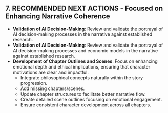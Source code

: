## 7. RECOMMENDED NEXT ACTIONS - Focused on Enhancing Narrative Coherence
- **Validation of AI Decision-Making**: Review and validate the portrayal of AI decision-making processes in the narrative against established research.
- **Validation of AI Decision-Making**: Review and validate the portrayal of AI decision-making processes and economic models in the narrative against established research.
- **Development of Chapter Outlines and Scenes**: Focus on enhancing emotional depth and ethical implications, ensuring that character motivations are clear and impactful.
  - Integrate philosophical concepts naturally within the story progression.
  - Add missing chapters/scenes.
  - Update chapter structures to facilitate better narrative flow.
  - Create detailed scene outlines focusing on emotional engagement.
  - Ensure consistent character development across all chapters.
